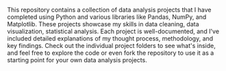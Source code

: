 This repository contains a collection of data analysis projects that I have completed using Python and various libraries like Pandas, NumPy, and Matplotlib. These projects showcase my skills in data cleaning, data visualization, statistical analysis. Each project is well-documented, and I've included detailed explanations of my thought process, methodology, and key findings. Check out the individual project folders to see what's inside, and feel free to explore the code or even fork the repository to use it as a starting point for your own data analysis projects.
